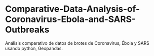 # Comparative-Data-Analysis-of-Coronavirus-Ebola-and-SARS-Outbreaks
Análisis comparativo de datos de brotes de Coronavirus, Ébola y SARS usando python, Geopandas.
